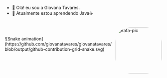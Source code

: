 - 👋 Olá! eu sou a Giovana Tavares.
- 🌱 Atualmente estou aprendendo Java☕


</div>
<div style="display: inline_block"><br>

  <img align="right" alt="Rafa-pic" height="150" style="border-radius:50px;" src="https://media.discordapp.net/attachments/639956127056134178/890373478988013628/Publicacoes_Instagram_1_1.png?width=676&height=676">
</div>
  
  ##
 
<div> 
 ![Snake animation](https://github.com/giovanatavares/giovanatavares/blob/output/github-contribution-grid-snake.svg)
</div>
